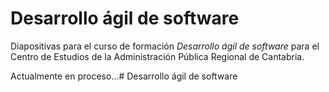 # Desarrollo ágil de software

Diapositivas para el curso de formación *Desarrollo ágil de software* para el Centro de Estudios de la Administración Pública Regional de Cantabria.

Actualmente en proceso...# Desarrollo ágil de software
